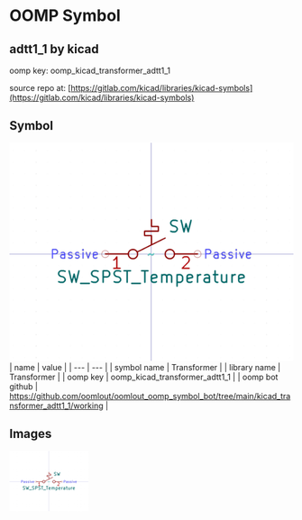 # OOMP Symbol  
## adtt1_1  by kicad  
  
oomp key: oomp_kicad_transformer_adtt1_1  
  
source repo at: [https://gitlab.com/kicad/libraries/kicad-symbols](https://gitlab.com/kicad/libraries/kicad-symbols)  
## Symbol  
  
[![working.png](working_600.png)](working.png)  
| name | value | 
| --- | --- | 
| symbol name | Transformer | 
| library name | Transformer | 
| oomp key | oomp_kicad_transformer_adtt1_1 | 
| oomp bot github | https://github.com/oomlout/oomlout_oomp_symbol_bot/tree/main/kicad_transformer_adtt1_1/working | 
## Images  
  
[![working.png](working_140.png)](working.png)  
